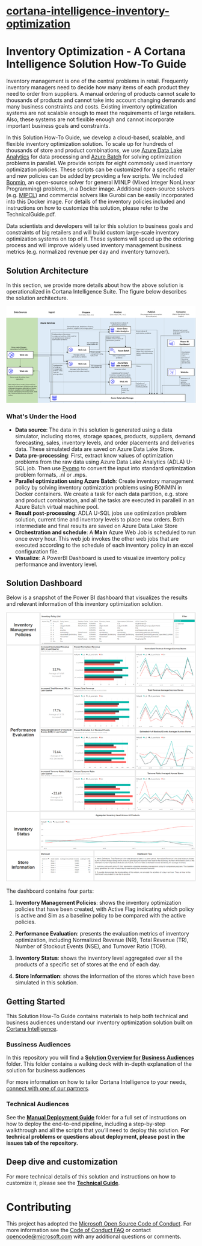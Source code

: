 # [cortana-intelligence-inventory-optimization](https://github.com/Azure/cortana-intelligence-inventory-optimization)

# Inventory Optimization - A Cortana Intelligence Solution How-To Guide
Inventory management is one of the central problems in retail. Frequently inventory managers need to decide how many items of each product they need to order from suppliers. A manual ordering of products cannot scale to thousands of products and cannot take into account changing demands and many business constraints and costs. Existing inventory optimization systems are not scalable enough to meet the requirements of large retailers. Also, these systems are not flexible enough and cannot incorporate important business goals and constraints.

In this Solution How-To Guide, we develop a cloud-based, scalable, and flexible inventory optimization solution. To scale up for hundreds of thousands of store and product combinations,  we use [Azure Data Lake Analytics](https://azure.microsoft.com/en-us/services/data-lake-analytics/) for data processing and [Azure Batch](https://azure.microsoft.com/en-us/services/batch/) for solving optimization problems in parallel. We provide scripts for eight commonly used inventory optimization policies. These scripts can be customized for a specific retailer and new policies can be added by providing a few scripts. We included [Bonmin](https://projects.coin-or.org/Bonmin), an open-source solver for general MINLP (Mixed Integer NonLinear Programming) problems, in a Docker image. Additional open-source solvers (e.g. [MIPCL](http://www.mipcl-cpp.appspot.com/)) and commercial solvers like Gurobi can be easily incorporated into this Docker image. For details of the inventory policies included and instructions on how to customize this solution, please refer to the TechnicalGuide.pdf.

Data scientists and developers will tailor this solution to business goals and constraints of big retailers and will build custom large-scale inventory optimization systems on top of it. These systems will speed up the ordering process and will improve widely used inventory management business metrics (e.g. normalized revenue per day and inventory turnover).

## Solution Architecture
In this section, we provide more details about how the above solution is operationalized in Cortana Intelligence Suite. The figure below describes the solution architecture.

![](https://github.com/Azure/cortana-intelligence-inventory-optimization/blob/master/Manual%20Deployment%20Guide/Figures/SolutionArchitecture.png)

### What's Under the Hood
- **Data source**: The data in this solution is generated using a data simulator, including stores, storage spaces, products, suppliers, demand forecasting, sales, inventory levels, and order placements and deliveries data. These simulated data are saved on Azure Data Lake Store.
- **Data pre-processing**: First, extract know values of optimization problems from the raw data using Azure Data Lake Analytics (ADLA) U-SQL job. Then use [Pyomo](http://www.pyomo.org/) to convert the input into standard optimization problem formats, .nl or .mps.
- **Parallel optimization using Azure Batch**: Create inventory management policy by solving inventory optimization problems using BONMIN in Docker containers. We create a task for each data partition, e.g. store and product combination, and all the tasks are executed in parallell in an Azure Batch virtual machine pool.
- **Result post-processing**: ADLA U-SQL jobs use optimization problem solution, current time and inventory levels to place new orders. Both intermediate and final results are saved on Azure Data Lake Store
- **Orchestration and schedule**: A **Main** Azure Web Job is scheduled to run once every hour. This web job invokes the other web jobs that are executed according to the schedule of each inventory policy in an excel configuration file.
- **Visualize**: A PowerBI Dashboard is used to visualize inventory policy performance and inventory level.

## Solution Dashboard
Below is a snapshot of the Power BI dashboard that visualizes the results and relevant information of this inventory optimization solution.

![Power BI Dashboard Snapshot](https://github.com/Azure/cortana-intelligence-inventory-optimization/blob/master/Manual%20Deployment%20Guide/Figures/PowerBI_Dashboard.png)

The dashboard contains four parts:

1. **Inventory Management Policies**: shows the inventory optimization policies that have been created,
with Active Flag indicating which policy is active and Sim as a baseline policy to be compared with the
active policies.

2. **Performance Evaluation**: presents the evaluation metrics of inventory optimization, including Normalized
Revenue (NR), Total Revenue (TR), Number of Stockout Events (NSE), and Turnover Ratio (TOR).

3. **Inventory Status**: shows the inventory level aggregated over all the products of a specific set of stores
at the end of each day.   

4. **Store Information**: shows the information of the stores which have been simulated in this solution.

## Getting Started
This Solution How-To Guide contains materials to help both technical and business audiences understand our inventory optimization solution built on [Cortana Intelligence](https://www.microsoft.com/en-us/server-cloud/cortana-intelligence-suite/Overview.aspx).

### Bussiness Audiences
In this repository you will find a **[Solution Overview for Business Audiences](https://github.com/Azure/cortana-intelligence-inventory-optimization/tree/master/Solution%20Overview%20for%20Business%20Audiences)** folder. This folder contains a walking deck with in-depth explanation of the solution for business audiences

For more information on how to tailor Cortana Intelligence to your needs, [connect with one of our partners](http://aka.ms/CISFindPartner).

### Technical Audiences
See the **[Manual Deployment Guide](https://github.com/Azure/cortana-intelligence-inventory-optimization/tree/master/Manual%20Deployment%20Guide)** folder for a full set of instructions on how to deploy the end-to-end pipeline, including a step-by-step walkthrough and all the scripts that you’ll need to deploy this solution. **For technical problems or questions about deployment, please post in the issues tab of the repository.**

## Deep dive and customization
For more technical details of this solution and instructions on how to customize it, please see the **[Technical Guide](https://github.com/Azure/cortana-intelligence-inventory-optimization/tree/master/Technical%20Guide.pdf)**.

# Contributing

This project has adopted the [Microsoft Open Source Code of Conduct](https://opensource.microsoft.com/codeofconduct/). For more information see the [Code of Conduct FAQ](https://opensource.microsoft.com/codeofconduct/faq/) or contact [opencode@microsoft.com](mailto:opencode@microsoft.com) with any additional questions or comments.
